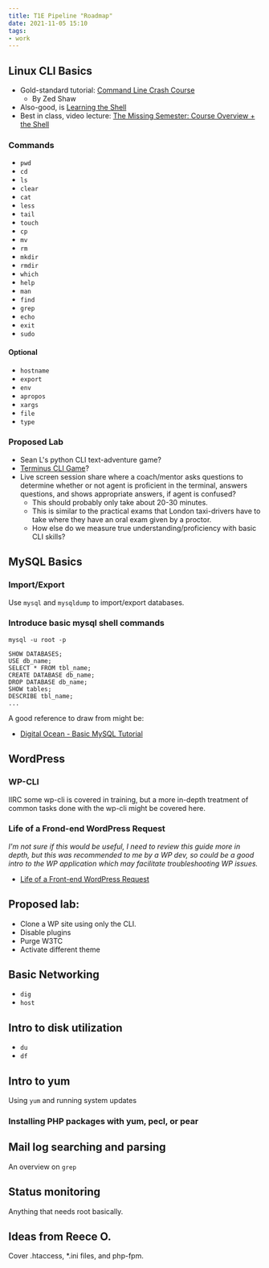 ```yaml
---
title: T1E Pipeline "Roadmap"
date: 2021-11-05 15:10
tags:
- work
---
```


## Linux CLI Basics

* Gold-standard tutorial: [Command Line Crash Course](https://learnpythonthehardway.org/book/appendixa.html)
  + By Zed Shaw
* Also-good, is [Learning the Shell](https://linuxcommand.org/lc3_learning_the_shell.php)
* Best in class, video lecture: [The Missing Semester: Course Overview + the
Shell](https://missing.csail.mit.edu/2020/course-shell/)

### Commands

* `pwd`
* `cd`
* `ls`
* `clear`
* `cat`
* `less`
* `tail`
* `touch`
* `cp`
* `mv`
* `rm`
* `mkdir`
* `rmdir`
* `which`
* `help`
* `man`
* `find`
* `grep`
* `echo`
* `exit`
* `sudo`

#### Optional

* `hostname`
* `export`
* `env`
* `apropos`
* `xargs`
* `file` 
* `type`

### Proposed Lab

* Sean L's python CLI text-adventure game?
* [Terminus CLI Game](http://web.mit.edu/mprat/Public/web/Terminus/Web/main.html)?
* Live screen session share where a coach/mentor asks questions to determine
  whether or not agent is proficient in the terminal, answers questions, and shows
  appropriate answers, if agent is confused?
  + This should probably only take about 20-30 minutes. 
  + This is similar to the practical exams that London taxi-drivers have to take
    where they have an oral exam given by a proctor. 
  + How else do we measure true understanding/proficiency with basic CLI skills?

## MySQL Basics

### Import/Export

Use `mysql` and `mysqldump` to import/export databases.

### Introduce basic mysql shell commands

```
mysql -u root -p
```

```
SHOW DATABASES;
USE db_name;
SELECT * FROM tbl_name;
CREATE DATABASE db_name;
DROP DATABASE db_name;
SHOW tables;
DESCRIBE tbl_name;
...
```

A good reference to draw from might be:

* [Digital Ocean - Basic MySQL Tutorial](https://www.digitalocean.com/community/tutorials/a-basic-mysql-tutorial)

## WordPress

### WP-CLI

IIRC some wp-cli is covered in training, but a more in-depth treatment of common
tasks done with the wp-cli might be covered here.

### Life of a Frond-end WordPress Request

_I'm not sure if this would be useful, I need to review this guide more in
depth, but this was recommended to me by a WP dev, so could be a good intro to
the WP application which may facilitate troubleshooting WP issues._

* [Life of a Front-end WordPress Request](https://roots.io/routing-wp-requests/)

## Proposed lab:

* Clone a WP site using only the CLI.
* Disable plugins
* Purge W3TC
* Activate different theme

## Basic Networking

* `dig`
* `host`

## Intro to disk utilization

* `du`
* `df`

## Intro to yum

Using `yum` and running system updates

### Installing PHP packages with yum, pecl, or pear

## Mail log searching and parsing

An overview on `grep`

## Status monitoring 

Anything that needs root basically.

## Ideas from Reece O.

Cover .htaccess, *.ini files, and php-fpm.


